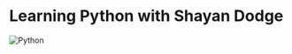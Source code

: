 # Learning Python with Shayan Dodge
![Python](https://img.shields.io/badge/python-3670A0?style=for-the-badge&logo=python&logoColor=ffdd54)
